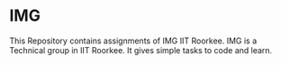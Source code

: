 # IMG
This Repository contains assignments of IMG IIT Roorkee.
IMG is a Technical group in IIT Roorkee.
It gives simple tasks to code and learn.
